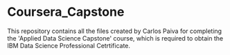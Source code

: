 # Coursera_Capstone

This repository contains all the files created by Carlos Paiva for completing the 'Applied Data Science Capstone' course, which is required to obtain the IBM Data Science Professional Cetrtificate.
